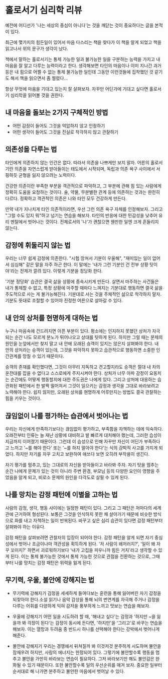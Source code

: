 # 홀로서기 심리학 리뷰

예전에 어디선가 '나는 세상의 중심이 아니다'는 것을 깨닫는 것이 중요하다는 글을 본적이 있다. 

최근에 몇가지의 힘든일이 있어서 마음 다스리는 책을 찾다가 이 책을 알게 되었고 책을 읽고나서 위의 문구가 생각이 났다.

책에서 말하는 홀로서기는 통제 가능한 일과 불가능한 일을 구분하는 능력을 가지고 내 마음을 잘 알고 다루는 능력이라고 한다. 생각해보면 타인의 마음이나 이미 지나간 과거 등은 내 힘으로 어쩔 수 없는 통제 불가능한 일인데 그동안 이런것들에 집착했던 것 같기도 해서 책을 읽으면서 좀 찔렸다...

항상 무엇에 마음을 기대고 있는지 잘 살펴보자. 자꾸만 어딘가에 기대고 싶다면 홀로서기 심리학을 읽어볼 것을 권한다.

## 내 마음을 돌보는 2가지 구체적인 방법

- 어떤 감정이 들어도 그것을 억압하지 않고 인정하기
- 어떤 생각이 들어도 그것을 진실로 착각하지 않고 관찰하기

## 의존성을 다루는 법

타인에게 의존하지 않는 인간은 없다. 따라서 의존을 나쁘게만 보지 말자. 어른의 홀로서기란 의존을 자연스럽게 받아들이는 태도에서 시작되며, 독립과 의존 욕구 사이에서 서핑하듯 균형을 잃지 않으려는 노력이다.

건강한 의존이란 부족한 부분을 객관적으로 파악하고, 그 부분에 관해 힘 있는 사람에게 정확히 도움을 요청하는 것이다. 술, 약물, 무분별한 관계 등에 의존하는 것과는 완전히 다르다. 정확하고 객관적인 의존은 나와 타인 모두 건강하게 만든다.

만약 내가 지나치게 타인 의존적이라면, 우선 그런 의존 욕구 자체를 인정해보자. 그리고 "그럴 수도 있지 뭐"하고 넘기는 연습을 해보자. 타인의 반응에 대한 민감성을 낮추어 유리 멘탈에서 벗어나는 것이다. 전체로서의 '나'가 괜찮으면 웬만한 일엔 크게 흔들리지 않는다.

## 감정에 휘둘리지 않는 법

우리는 너무 쉽게 감정에 의존한다. "시험 망쳐서 기분이 우울해", "재미있는 일이 없어서 심심해" 같은 말을 자주 하곤 한다. 이 말에는 '내가 그런 기분인 건 전부 상황 탓이야'라는 전제가 깔려 있다. 이렇게 기분을 정당화 한다.

'기분 정당화' 습관은 결국 삶을 상황에 종속시키게 만든다. 살면서 마주하는 사건들은 내가 통제할 수 없고, 특정 상황에 마주할 때마다 느껴지는 기분대로 행동하면 결국 삶을 주도적으로 사는 게 불가능해진다. 기분대로 사는 것을 주체적인 삶으로 착각하지 말자. 기분도 뜻대로 조절할 수 있어야 진정한 어른으로 살아갈 수 있다.

## 내 안의 상처를 현명하게 대하는 법

누구나 마음속에 건드려지면 아픈 부분이 있다. 평소에는 인지하지 못했던 상처가 자극되는 순간 나도 모르게 분노가 튀어나오고 상대를 탓하게 된다. 하지만 그럴 때는 문제의 원인을 눈앞에서만 찾지 말고 내 안에 오래된 승객이 있지는 않은지 살펴봐야 한다. 내 안의 상처라는 승객이 있는데, 그것을 파악하지 못하고 습관적으로 행동하면 소중한 인간관계를 망칠 수 있기 때문이다.

승객의 존재를 확인했다면, 그것이 아무리 지독하고 견고할지라도 승객은 절대 내 차의 운전대를 잡을 수 없다고 스스로에게 주지시켜야 한다. 상처가 너무 아파 감정이 요동치는 순간에도 어떻게 행동할지에 대한 주도권은 나에게 있다. 그리고 상처에 대응하는 습관화된 패턴에서 한 발짝 떨어져서 그것이 일으키는 감정과 생각을 그대로 바라보려고 노력해야 한다. 쉽지 않지만, 오래된 상처를 현명하게 어루만지는 방법도 결국 관찰하는 힘을 키우는 것이다.

## 끊임없이 나를 평가하는 습관에서 벗어나는 법

우리는 자신에게 만족하기보다는 끊임없이 평가하고, 부족함을 자책하는 데에 익숙하다. 오래전부터 인류는 늘 재난 상황에 대비하고 발 빠르게 대처해야 했는데, 그러한 습성이 지금까지 이어졌기 때문이다. 그런데 이 습성으로 인해 자꾸만 자신이 어딘가 부족하다고 느끼고 '~를 해야 한다' 또는 '~를 하지 말아야 한다'는 식의 강박적 사고를 가지게 되었다. 하지만 자기를 자꾸 고치고 보완하여 애쓰다 보면 오히려 부작용이 생긴다. 

자기 평가를 멈추고, 있는 그대로의 자신을 받아들이고 바라봐 주자. 자기 탓을 멈추는 순간 나에게 문제가 있는 것이 아니라 주변 환경, 부모님 등의 다양한 요인이 영향을 주었음을 알게 되고, 비로소 문제의 원인을 다각도로 살필 수 있게 된다. 

## 나를 망치는 감정 패턴에 이별을 고하는 법

사람의 감정, 생각, 행동 사이에는 일정한 패턴이 있다. 그리고 그 패턴은 저마다의 세계관에 근거하여 형성된다. 보통은 그것을 인식하지 못한 채 살아가기 때문에 비슷한 방식으로 화를 내고 자책하는 일이 반복된다. 바꾸고 싶은 심리 습관이 있다면 감정 패턴부터 살펴봐야 하는 이유다. 

감정 패턴을 살펴보려면 관찰자의 입장이 되어야 한다. 감정 패턴을 알게 되면 자기 중심성에서 벗어나 조금이나마 객관성을 획득하게 된다. '저 사람이 왜저러지?', '일이 왜 자꾸 꼬이지?' 하면서 괴로워하기보다 '내가 고집을 피우니까 힘든 거지'라고 생각할 수 있게 된다. 이는 통제 불가능한 것에서 통제 가능한 것으로 관점을 전환하는 것으로, 그때부터 나를 망치는 감정 패턴은 위력을 잃게 된다.

## 무기력, 우울, 불안에 강해지는 법

- 무기력에 강해지기
감정을 세세하게 들여다보는 훈련을 통해 잃어버린 자기 감정을 되찾아야 한다.소설 읽기나 음악 감상을 통해 뇌의 번연계를 자극해 주거나 감정을 다루는 어휘를 다양하게 익혀 감저을 풍부하게 느끼고 맛보는 연습을 해보자.

- 우울에 강해지기
어떤 일을 시도하려 할 때, '해내고 싶다'는 감정과 '하지만 ~을 잃을까 봐 걱정이 된다'는 감정이 동시에 든다면, '하지만'을 '그리고'로 바꾸는 연습을 해보자. 이는 열망과 두려움 중 반드시 하나를 선택해야 한다는 강박에서 벗어나게 해준다.

- 불안에 강해지기
우리는 경쟁에서 뒤쳐질까 봐 이것저것 분주하게 시도하며 불안을 잠재우려 하지만, 사람의 에너지는 한정되어 있다. 그렇기에 불안할수록 행동을 멈추고 불안을 가만히 바라보는 연습이 필요하다. 그저 바라보기만 해도 불안감은 완화될 수 있기 때문이다. 또한 불안할수록 일의 우선순위를 매겨 보자. 중요한 일부터 순서대로 해 나가면 분주하고 불안한 마음에서 벗어날 수 있다.
